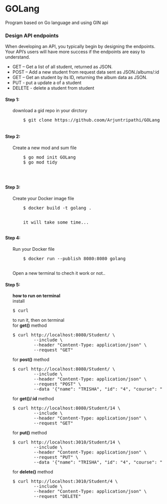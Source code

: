 # GOLang
Program based on Go language and using GIN api
<h3>
Design API endpoints
</h3>
When developing an API, you typically begin by designing the endpoints. Your API’s users will have more success if the endpoints are easy to understand.
<ul>
<li>GET – Get a list of all student, returned as JSON.</li>
<li>POST – Add a new student from request data sent as JSON./albums/:id</li>
<li>GET – Get an student by its ID, returning the album data as JSON.</li>
<li>PUT - put a update a of a student</li>
<li>DELETE - delete a student from student</li>
</ul>

<h4>Step 1:</h4>
<ul>
	download a gid repo in your dirctory
	<pre>
	$ git clone https://github.coom/Arjuntripathi/GOLang
	</pre>
</ul>
<h4>Step 2:</h4>
<ul>
	Create a new mod and sum file 
	<pre>
	$ go mod init GOLang
	$ go mod tidy
	<pre>
</ul>
<h4>Step 3:</h4>
<ul>
	Create your Docker image file
	<pre>
	$ docker build -t golang .
	<pre>
	it will take some time...
</ul>
<h4>Step 4:</h4>
<ul>
	Run your Docker file
	<pre>
	$ docker run --publish 8080:8080 golang
	</pre>
	Open a new terminal to chech it work or not..
</ul>
<h4>Step 5:</h4>
<ul>
<b>how to run on terminal</b>
<br>
install <pre>$ curl</pre> to run it, then on terminal<br>
for <b>get()</b> method
<pre>
$ curl http://localhost:8080/Student/ \
		--include \
		--header "Content-Type: application/json" \
		--request "GET"
</pre>

for <b>post()</b> method
<pre>
$ curl http://localhost:8080/Student/ \
		--include \
		--header "Content-Type: application/json" \
		--request "POST" \
		--data '{"name": "TRISHA", "id": "4", "course": "BCA", "gpa": 9.5}'
</pre>

for <b>get()/:id</b> method
<pre>
$ curl http://localhost:8080/Student/14 \
		--include \
		--header "Content-Type: application/json" \
		--request "GET"
</pre>

for <b>put()</b> method
<pre>
$ curl http://localhost:3010/Student/14 \
		--include \
		--header "Content-Type: application/json" \
		--request "PUT" \
		--data '{"name": "TRISHA", "id": "4", "course": "BCA", "gpa": 9.5}'
</pre>

for <b>delete()</b> method
<pre>
$ curl http://localhost:3010/Student/4 \
		--include \
		--header "Content-Type: application/json" \
		--request "DELETE"
</pre>

</ul>
